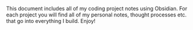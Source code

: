 This document includes all of my coding project notes using Obsidian. For each project you will find all of my personal notes, thought processes etc. that go into everything I build. Enjoy!